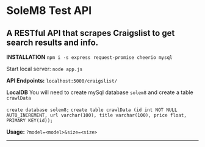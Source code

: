 # SoleM8 Test API
A RESTful API that scrapes Craigslist to get search results and info.
---
**INSTALLATION**
`npm i -s express request-promise cheerio mysql`

Start local server:
`node app.js`

**API Endpoints:** 
`localhost:5000/craigslist/`

**LocalDB**
You will need to create mySql database `solem8` and create a table `crawlData` 

`create database solem8;`
`create table crawlData (id int NOT NULL AUTO_INCREMENT, url varchar(100), title varchar(100), price float, PRIMARY KEY(id));`

**Usage:** 
`?model=<model>&size=<size>`

---

